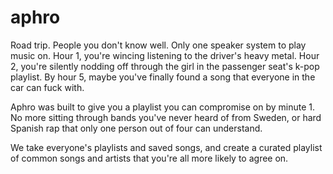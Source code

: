 # aphro

Road trip. People you don't know well. Only one speaker system to play music on. Hour 1, you're wincing listening to the driver's heavy metal. Hour 2, you're silently nodding off through the girl in the passenger seat's k-pop playlist. By hour 5, maybe you've finally found a song that everyone in the car can fuck with.

Aphro was built to give you a playlist you can compromise on by minute 1. No more sitting through bands you've never heard of from Sweden, or hard Spanish rap that only one person out of four can understand.

We take everyone's playlists and saved songs, and create a curated playlist of common songs and artists that you're all more likely to agree on.

